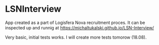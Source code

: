 # LSNInterview

App created as a part of Logisfera Nova recruitment proces.
It can be inspected up and runnig at https://michaltukalski.github.io/LSN-Interview/

Very basic, initial tests works. I will create more tests tomorow (18.08).
